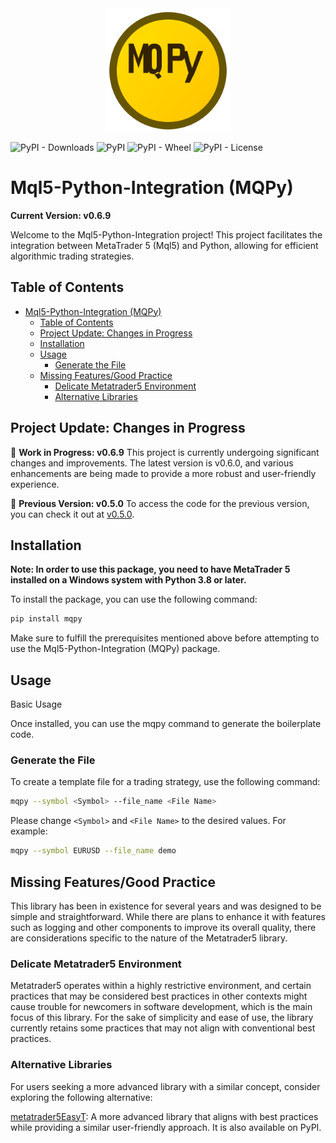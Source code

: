 <div style="display: flex; justify-content: center;">
    <img src="docs/assets/logo.svg" alt="MQPy Logo" style="width: 200px; height: 200px;">
</div>


![PyPI - Downloads](https://img.shields.io/pypi/dm/mqpy)
![PyPI](https://img.shields.io/pypi/v/mqpy)
![PyPI - Wheel](https://img.shields.io/pypi/wheel/mqpy)
![PyPI - License](https://img.shields.io/pypi/l/mqpy)

# Mql5-Python-Integration (MQPy)

**Current Version: v0.6.9**

Welcome to the Mql5-Python-Integration project! This project facilitates the integration between MetaTrader 5 (Mql5) and Python, allowing for efficient algorithmic trading strategies.

## Table of Contents

- [Mql5-Python-Integration (MQPy)](#mql5-python-integration-mqpy)
  - [Table of Contents](#table-of-contents)
  - [Project Update: Changes in Progress](#project-update-changes-in-progress)
  - [Installation](#installation)
  - [Usage](#usage)
    - [Generate the File](#generate-the-file)
  - [Missing Features/Good Practice](#missing-featuresgood-practice)
    - [Delicate Metatrader5 Environment](#delicate-metatrader5-environment)
    - [Alternative Libraries](#alternative-libraries)

## Project Update: Changes in Progress

🚧 **Work in Progress: v0.6.9**
This project is currently undergoing significant changes and improvements. The latest version is v0.6.0, and various enhancements are being made to provide a more robust and user-friendly experience.

📌 **Previous Version: v0.5.0**
To access the code for the previous version, you can check it out at [v0.5.0](https://github.com/Joaopeuko/Mql5-Python-Integration/releases/tag/v0.5.0).

## Installation

**Note: In order to use this package, you need to have MetaTrader 5 installed on a Windows system with Python 3.8 or later.**

To install the package, you can use the following command:

```bash
pip install mqpy
```

Make sure to fulfill the prerequisites mentioned above before attempting to use the Mql5-Python-Integration (MQPy) package.

## Usage

Basic Usage

Once installed, you can use the mqpy command to generate the boilerplate code.

### Generate the File

To create a template file for a trading strategy, use the following command:

```bash
mqpy --symbol <Symbol> --file_name <File Name>
```

Please change `<Symbol>` and `<File Name>` to the desired values. For example:

```bash
mqpy --symbol EURUSD --file_name demo
```

## Missing Features/Good Practice

This library has been in existence for several years and was designed to be simple and straightforward. While there are plans to enhance it with features such as logging and other components to improve its overall quality, there are considerations specific to the nature of the Metatrader5 library.

### Delicate Metatrader5 Environment

Metatrader5 operates within a highly restrictive environment, and certain practices that may be considered best practices in other contexts might cause trouble for newcomers in software development, which is the main focus of this library. For the sake of simplicity and ease of use, the library currently retains some practices that may not align with conventional best practices.

### Alternative Libraries

For users seeking a more advanced library with a similar concept, consider exploring the following alternative:

[metatrader5EasyT](https://github.com/Joaopeuko/metatrader5EasyT): A more advanced library that aligns with best practices while providing a similar user-friendly approach. It is also available on PyPI.
